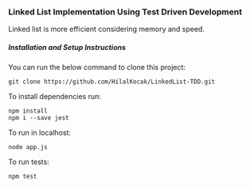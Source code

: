 ### Linked List Implementation Using Test Driven Development
Linked list is more efficient considering memory and speed.

##### Installation and Setup Instructions
You can run the below command to clone this project:
```
git clone https://github.com/HilalKocak/LinkedList-TDD.git
```

To install dependencies run:
```
npm install
npm i --save jest
```

To run in localhost:
```
node app.js
```

To run tests:
```
npm test
```